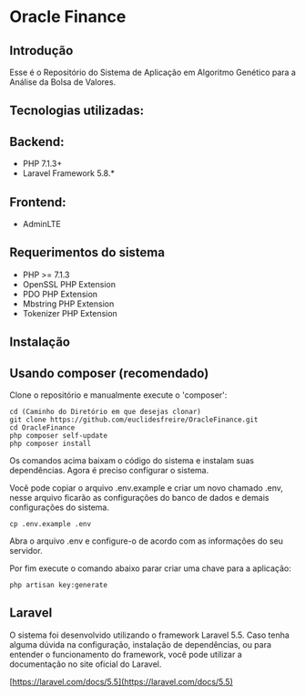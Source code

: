 Oracle Finance
=======================

Introdução
------------
Esse é o Repositório do Sistema de Aplicação em Algoritmo Genético para a Análise da Bolsa de Valores.

Tecnologias utilizadas:
-----------------------
Backend:
--------
 * PHP 7.1.3+
 * Laravel Framework 5.8.*

Frontend:
---------
 * AdminLTE

Requerimentos do sistema
------------
 * PHP >= 7.1.3
 * OpenSSL PHP Extension
 * PDO PHP Extension
 * Mbstring PHP Extension
 * Tokenizer PHP Extension

Instalação
------------

Usando composer (recomendado)
----------------------------
Clone o repositório e manualmente execute o 'composer':

    cd (Caminho do Diretório em que desejas clonar)
    git clone https://github.com/euclidesfreire/OracleFinance.git
    cd OracleFinance
    php composer self-update
    php composer install

Os comandos acima baixam o código do sistema e instalam suas dependências. Agora é preciso configurar o sistema.

Você pode copiar o arquivo .env.example e criar um novo chamado .env, nesse arquivo ficarão as configurações do banco de dados e demais configurações do sistema.

    cp .env.example .env

Abra o arquivo .env e configure-o de acordo com as informações do seu servidor.

Por fim execute o comando abaixo parar criar uma chave para a aplicação:

    php artisan key:generate


Laravel
------------

O sistema foi desenvolvido utilizando o framework Laravel 5.5. Caso tenha alguma dúvida na configuração, instalação de dependências, ou para entender o funcionamento do framework, você pode utilizar a documentação no site oficial do Laravel.

[https://laravel.com/docs/5.5](https://laravel.com/docs/5.5)